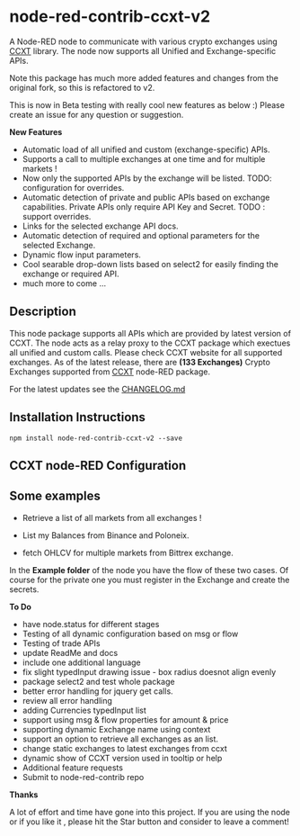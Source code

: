 # node-red-contrib-ccxt-v2

A Node-RED node to communicate with various crypto exchanges using [CCXT](https://github.com/ccxt/ccxt) library. The node now supports all Unified and Exchange-specific APIs.

Note this package has much more added features and changes from the original fork, so this is refactored to v2.

This is now in Beta testing with really cool new features as below :) Please create an issue for any question or suggestion.

**New Features**

- Automatic load of all unified and custom (exchange-specific) APIs.
- Supports a call to multiple exchanges at one time and for multiple markets !
- Now only the supported APIs by the exchange will be listed. TODO: configuration for overrides.
- Automatic detection of private and public APIs based on exchange capabilities. Private APIs only require API Key and Secret. TODO : support overrides.
- Links for the selected exchange API docs.
- Automatic detection of required and optional parameters for the selected Exchange.
- Dynamic flow input parameters.
- Cool searable drop-down lists based on select2 for easily finding the exchange or required API.
- much more to come ...

## Description

This node package supports all APIs which are provided by latest version of CCXT. The node acts as a relay proxy to the CCXT package which exectues all unified and custom calls.
Please check CCXT website for all supported exchanges.
As of the latest release, there are **(133 Exchanges)** Crypto Exchanges supported from [CCXT](https://github.com/ccxt/ccxt) node-RED package.

For the latest updates see the [CHANGELOG.md](https://github.com/nileio/node-red-contrib-ccxt-v2/blob/master/CHANGELOG.md)

## Installation Instructions

```
npm install node-red-contrib-ccxt-v2 --save
```

## CCXT node-RED Configuration

## Some examples

- Retrieve a list of all markets from all exchanges !

- List my Balances from Binance and Poloneix.

- fetch OHLCV for multiple markets from Bittrex exchange.

In the **Example folder** of the node you have the flow of these two cases. Of course for the private one you must register in the Exchange and create the secrets.

**To Do**

- have node.status for different stages
- Testing of all dynamic configuration based on msg or flow
- Testing of trade APIs
- update ReadMe and docs
- include one additional language
- fix slight typedInput drawing issue - box radius doesnot align evenly
- package select2 and test whole package
- better error handling for jquery get calls.
- review all error handling
- adding Currencies typedInput list
- support using msg & flow properties for amount & price
- supporting dynamic Exchange name using context
- support an option to retrieve all exchanges as an list.
- change static exchanges to latest exchanges from ccxt
- dynamic show of CCXT version used in tooltip or help
- Additional feature requests
- Submit to node-red-contrib repo

**Thanks**

A lot of effort and time have gone into this project. If you are using the node or if you like it , please hit the Star button and consider to leave a comment!
